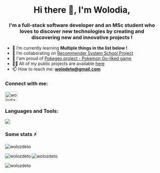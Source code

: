 <h1 align="center">Hi there 👋, I'm Wolodia,</h1>

<h3 align="center">I'm a full-stack software developer and an MSc student who loves to discover new technologies by creating and discovering new and innovative projects !</h3>

- 🌱 I’m currently learning **Multiple things in the list below !**
- 👯 I’m collaborating on [Recommender System School Project](https://github.com/TeissierYannis/CPE-bigdata-TDM-project)
- 🤝 I'am proud of [Pokegeo project - Pokemon Go-liked game](https://github.com/TeissierYannis/CPE-Pokegeo-Android)
- 👨‍💻 All of my public projects are available [here](https://github.com/wolozdeto?tab=repositories&type=source)
- 📫 How to reach me: **wolodeto@gmail.com**

<h3 align="left">Connect with me:</h3>
<p align="left">
<a href="https://linkedin.com/in/wolodia-zdetovetzky" target="blank"><img align="center" src="https://raw.githubusercontent.com/rahuldkjain/github-profile-readme-generator/master/src/images/icons/Social/linked-in-alt.svg" alt="wolodia-zdetovetzky" height="30" width="40" /></a>
</p> 


<h3 align="left">Languages and Tools:</h3>
<p align="left">
  <a href="https://skillicons.dev">
    <img src="https://skillicons.dev/icons?i=androidstudio,angular,arduino,atom,aws,azure,bash,c,cs,cpp,cmake,css,docker,dotnet,eclipse,figma,flask,gcp,git,github,gitlab,gradle,graphql,html,idea,ai,java,js,jenkins,kubernetes,latex,linux,md,matlab,maven,mongodb,mysql,nodejs,ps,php,postgres,postman,powershell,py,pytorch,qt,rabbitmq,raspberrypi,react,redux,regex,rust,spring,sqlite,stackoverflow,tailwind,tensorflow,ts,visualstudio,vscode" />
  </a>
</p>

<h3>Some stats ⚡</h3>

<p align="left"> <img src="https://komarev.com/ghpvc/?username=wolozdeto&label=Profile%20views&color=0e75b6&style=flat" alt="wolozdeto" /> </p>
<p><img align="left" src="https://github-readme-stats.vercel.app/api?username=wolozdeto&show_icons=true&locale=en" alt="wolozdeto"/></p>
<p><img align="center" src="https://github-readme-streak-stats.herokuapp.com/?user=wolozdeto&" alt="wolozdeto" /></p>
<p><img align="center" src="https://github-readme-stats.vercel.app/api/top-langs?username=wolozdeto&show_icons=true&locale=en&layout=compact" alt="wolozdeto"/></p>
